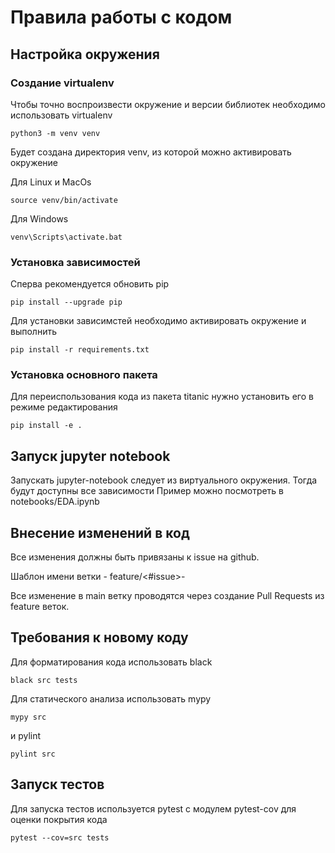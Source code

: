 # Правила работы с кодом

## Настройка окружения

### Создание virtualenv
Чтобы точно воспроизвести окружение и версии библиотек необходимо использовать virtualenv
```
python3 -m venv venv
```

Будет создана директория venv, из которой можно активировать окружение

Для Linux и MacOs
```
source venv/bin/activate
```

Для Windows
```
venv\Scripts\activate.bat
```

### Установка зависимостей
Сперва рекомендуется обновить pip
```
pip install --upgrade pip
```

Для установки зависимстей необходимо активировать окружение и выполнить
```
pip install -r requirements.txt
```

### Установка основного пакета

Для переиспользования кода из пакета titanic нужно установить его в режиме редактирования
```
pip install -e .
```

## Запуск jupyter notebook

Запускать jupyter-notebook следует из виртуального окружения. Тогда будут доступны все зависимости
Пример можно посмотреть в notebooks/EDA.ipynb

## Внесение изменений в код

Все изменения должны быть привязаны к issue на github.

Шаблон имени ветки - feature/<#issue>-<description>

Все изменение в main ветку проводятся через создание Pull Requests из feature веток.

## Требования к новому коду

Для форматирования кода использовать black
```
black src tests
```

Для статического анализа использовать mypy
```
mypy src
```

и pylint
```
pylint src
```

## Запуск тестов

Для запуска тестов используется pytest c модулем pytest-cov для оценки покрытия кода
```
pytest --cov=src tests
```
